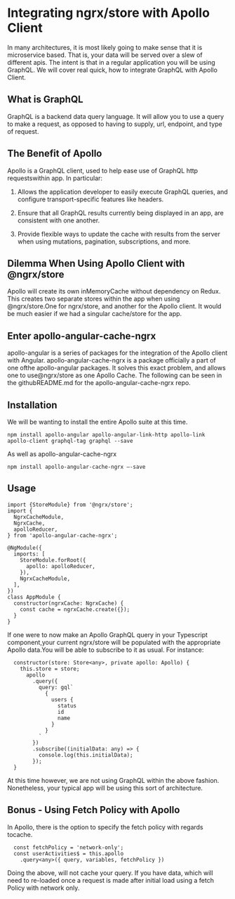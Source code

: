  Integrating ngrx/store with Apollo Client 
==========================================

In many architectures, it is most likely going to make sense that it is
microservice based. That is, your data will be served over a slew of
different apis. The intent is that in a regular application you will be
using GraphQL. We will cover real quick, how to integrate GraphQL with
Apollo Client.

 What is GraphQL 
----------------

GraphQL is a backend data query language. It will allow you to use a
query to make a request, as opposed to having to supply, url, endpoint,
and type of request.

 The Benefit of Apollo 
----------------------

Apollo is a GraphQL client, used to help ease use of GraphQL http
requestswithin app. In particular:

1.  Allows the application developer to easily execute GraphQL queries,
    and configure transport-specific features like headers.

2.  Ensure that all GraphQL results currently being displayed in an app,
    are consistent with one another.

3.  Provide flexible ways to update the cache with results from the
    server when using mutations, pagination, subscriptions, and more.

 Dilemma When Using Apollo Client with \@ngrx/store 
---------------------------------------------------

Apollo will create its own inMemoryCache without dependency on Redux.
This creates two separate stores within the app when using
\@ngrx/store.One for ngrx/store, and another for the Apollo client. It
would be much easier if we had a singular cache/store for the app.

 Enter apollo-angular-cache-ngrx 
--------------------------------

apollo-angular is a series of packages for the integration of the Apollo
client with Angular. apollo-angular-cache-ngrx is a package officially a
part of one ofthe apollo-angular packages. It solves this exact problem,
and allows one to use\@ngrx/store as one Apollo Cache. The following can
be seen in the githubREADME.md for the apollo-angular-cache-ngrx repo.

 Installation 
-------------

We will be wanting to install the entire Apollo suite at this time.

    npm install apollo-angular apollo-angular-link-http apollo-link apollo-client graphql-tag graphql --save

As well as apollo-angular-cache-ngrx

    npm install apollo-angular-cache-ngrx —-save

 Usage 
------

    import {StoreModule} from '@ngrx/store';
    import {
      NgrxCacheModule,
      NgrxCache,
      apolloReducer,
    } from 'apollo-angular-cache-ngrx';

    @NgModule({
      imports: [
        StoreModule.forRoot({
          apollo: apolloReducer,
        }),
        NgrxCacheModule,
      ],
    })
    class AppModule {
      constructor(ngrxCache: NgrxCache) {
        const cache = ngrxCache.create({});
      }
    }

If one were to now make an Apollo GraphQL query in your Typescript
component,your current ngrx/store will be populated with the appropriate
Apollo data.You will be able to subscribe to it as usual. For instance:

      constructor(store: Store<any>, private apollo: Apollo) {
        this.store = store;
          apollo
            .query({
              query: gql`
                {
                  users {
                    status
                    id
                    name
                  }
                }
              `
            })
            .subscribe((initialData: any) => {
              console.log(this.initialData);
            });
      }

At this time however, we are not using GraphQL within the above fashion.
Nonetheless, your typical app will be using this sort of architecture.

 Bonus - Using Fetch Policy with Apollo 
---------------------------------------

In Apollo, there is the option to specify the fetch policy with regards
tocache.

      const fetchPolicy = 'network-only';
      const userActivities$ = this.apollo
        .query<any>({ query, variables, fetchPolicy })

Doing the above, will not cache your query. If you have data, which will
need to re-loaded once a request is made after initial load using a
fetch Policy with network only.
